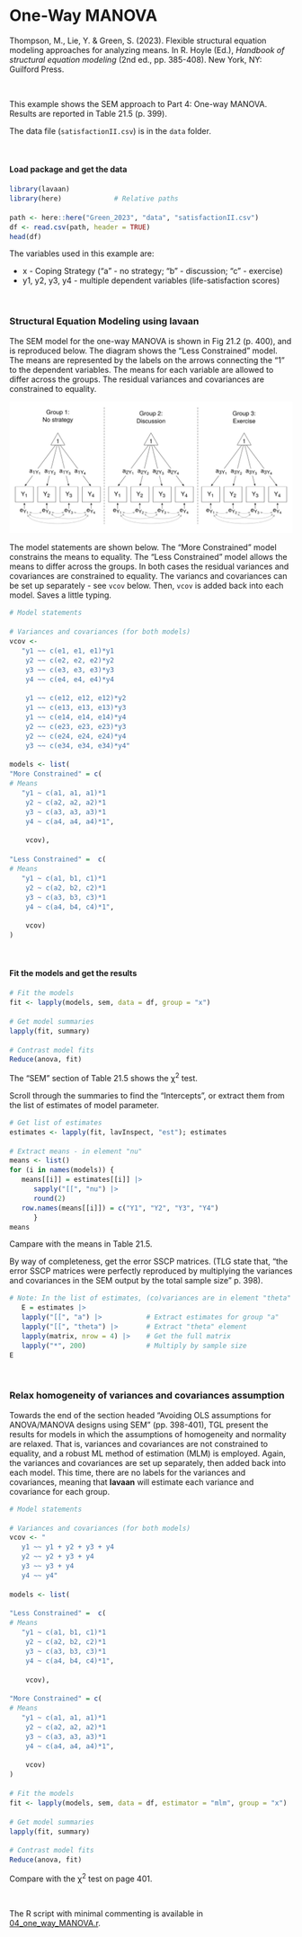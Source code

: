 # One-Way MANOVA


<style>
.math.inline .MathJax {
  font-size: 98% !important;
}
.math.display .MathJax {
  font-size: 97% !important;
}
&#10;</style>

Thompson, M., Lie, Y. & Green, S. (2023). Flexible structural equation
modeling approaches for analyzing means. In R. Hoyle (Ed.), *Handbook of
structural equation modeling* (2nd ed., pp. 385-408). New York, NY:
Guilford Press.

<br />

This example shows the SEM approach to Part 4: One-way MANOVA. Results
are reported in Table 21.5 (p. 399).

The data file (`satisfactionII.csv`) is in the `data` folder.

<br />

#### Load package and get the data

``` r
library(lavaan)
library(here)             # Relative paths

path <- here::here("Green_2023", "data", "satisfactionII.csv")
df <- read.csv(path, header = TRUE)
head(df)
```

The variables used in this example are:

- x - Coping Strategy (“a” - no strategy; “b” - discussion; “c” -
  exercise)
- y1, y2, y3, y4 - multiple dependent variables (life-satisfaction
  scores)

<br />

### Structural Equation Modeling using **lavaan**

The SEM model for the one-way MANOVA is shown in Fig 21.2 (p. 400), and
is reproduced below. The diagram shows the “Less Constrained” model. The
means are represented by the labels on the arrows connecting the “1” to
the dependent variables. The means for each variable are allowed to
differ across the groups. The residual variances and covariances are
constrained to equality.

<img src="images/one_way_MANOVA.svg" data-fig-align="left" />

The model statements are shown below. The “More Constrained” model
constrains the means to equality. The “Less Constrained” model allows
the means to differ across the groups. In both cases the residual
variances and covariances are constrained to equality. The variancs and
covariances can be set up separately - see `vcov` below. Then, `vcov` is
added back into each model. Saves a little typing.

``` r
# Model statements

# Variances and covariances (for both models)
vcov <-
   "y1 ~~ c(e1, e1, e1)*y1
    y2 ~~ c(e2, e2, e2)*y2
    y3 ~~ c(e3, e3, e3)*y3
    y4 ~~ c(e4, e4, e4)*y4

    y1 ~~ c(e12, e12, e12)*y2
    y1 ~~ c(e13, e13, e13)*y3
    y1 ~~ c(e14, e14, e14)*y4
    y2 ~~ c(e23, e23, e23)*y3
    y2 ~~ c(e24, e24, e24)*y4
    y3 ~~ c(e34, e34, e34)*y4"

models <- list(
"More Constrained" = c(
# Means
   "y1 ~ c(a1, a1, a1)*1
    y2 ~ c(a2, a2, a2)*1
    y3 ~ c(a3, a3, a3)*1
    y4 ~ c(a4, a4, a4)*1",

    vcov),

"Less Constrained" =  c(
# Means
   "y1 ~ c(a1, b1, c1)*1
    y2 ~ c(a2, b2, c2)*1
    y3 ~ c(a3, b3, c3)*1
    y4 ~ c(a4, b4, c4)*1",

    vcov)
)
```

<br />

#### Fit the models and get the results

``` r
# Fit the models 
fit <- lapply(models, sem, data = df, group = "x")

# Get model summaries
lapply(fit, summary)

# Contrast model fits
Reduce(anova, fit)
```

The “SEM” section of Table 21.5 shows the $\upchi$<sup>2</sup> test.

Scroll through the summaries to find the “Intercepts”, or extract them
from the list of estimates of model parameter.

``` r
# Get list of estimates
estimates <- lapply(fit, lavInspect, "est"); estimates

# Extract means - in element "nu"
means <- list()
for (i in names(models)) {
   means[[i]] = estimates[[i]] |>
      sapply("[[", "nu") |>
      round(2)
   row.names(means[[i]]) = c("Y1", "Y2", "Y3", "Y4")
      }
means
```

Campare with the means in Table 21.5.

By way of completeness, get the error SSCP matrices. (TLG state that,
“the error SSCP matrices were perfectly reproduced by multiplying the
variances and covariances in the SEM output by the total sample size”
p. 398).

``` r
# Note: In the list of estimates, (co)variances are in element "theta"
   E = estimates |>
   lapply("[[", "a") |>           # Extract estimates for group "a"
   lapply("[[", "theta") |>       # Extract "theta" element
   lapply(matrix, nrow = 4) |>    # Get the full matrix
   lapply("*", 200)               # Multiply by sample size
E
```

<br />

### Relax homogeneity of variances and covariances assumption

Towards the end of the section headed “Avoiding OLS assumptions for
ANOVA/MANOVA designs using SEM” (pp. 398-401), TGL present the results
for models in which the assumptions of homogeneity and normality are
relaxed. That is, variances and covariances are not constrained to
equality, and a robust ML method of estimation (MLM) is employed. Again,
the variances and covariances are set up separately, then added back
into each model. This time, there are no labels for the variances and
covariances, meaning that **lavaan** will estimate each variance and
covariance for each group.

``` r
# Model statements

# Variances and covariances (for both models)
vcov <- "
   y1 ~~ y1 + y2 + y3 + y4
   y2 ~~ y2 + y3 + y4
   y3 ~~ y3 + y4
   y4 ~~ y4"

models <- list(

"Less Constrained" =  c(
# Means
   "y1 ~ c(a1, b1, c1)*1
    y2 ~ c(a2, b2, c2)*1
    y3 ~ c(a3, b3, c3)*1
    y4 ~ c(a4, b4, c4)*1",

    vcov),

"More Constrained" = c(
# Means
   "y1 ~ c(a1, a1, a1)*1
    y2 ~ c(a2, a2, a2)*1
    y3 ~ c(a3, a3, a3)*1
    y4 ~ c(a4, a4, a4)*1",

    vcov)
)

# Fit the models
fit <- lapply(models, sem, data = df, estimator = "mlm", group = "x")

# Get model summaries
lapply(fit, summary)

# Contrast model fits
Reduce(anova, fit)
```

Compare with the $\upchi$<sup>2</sup> test on page 401.

<br />

The R script with minimal commenting is available in
[04_one_way_MANOVA.r](04_one_way_MANOVA.r).

